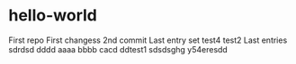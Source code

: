 # hello-world
First repo
First changess
2nd commit
Last entry set
test4
test2
Last entries
sdrdsd
dddd
aaaa
bbbb
cacd
ddtest1
sdsdsghg
y54eresdd

